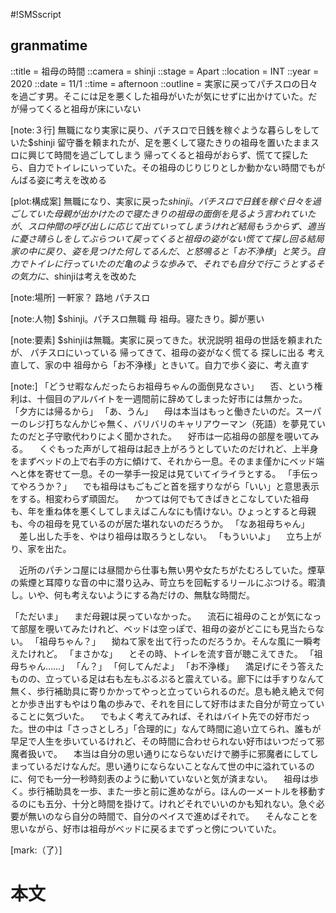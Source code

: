 #!SMSscript

## granmatime

::title = 祖母の時間
::camera = shinji
::stage = Apart
::location = INT
::year = 2020
::date = 11/1
::time = afternoon
::outline = 実家に戻ってパチスロの日々を過ごす男。そこには足を悪くした祖母がいたが気にせずに出かけていた。だが帰ってくると祖母が床にいない

[note:３行]
無職になり実家に戻り、パチスロで日銭を稼ぐような暮らしをしていた$shinji
留守番を頼まれたが、足を悪くして寝たきりの祖母を置いたままスロに興じて時間を過ごしてしまう
帰ってくると祖母がおらず、慌てて探したら、自力でトイレにいっていた。その祖母のじりじりとしか動かない時間でもがんばる姿に考えを改める

[plot:構成案]
無職になり、実家に戻った$shinji。パチスロで日銭を稼ぐ日々を過ごしていた
母親が出かけたので寝たきりの祖母の面倒を見るよう言われていたが、スロ仲間の呼び出しに応じて出ていってしまう
けれど結局もうからず、適当に憂さ晴らしをしてぶらついて戻ってくる
と祖母の姿がない
慌てて探し回る
結局家の中に戻り、姿を見つけた
何してるんだ、と怒鳴ると「お不浄様」と笑う。自力でトイレに行っていたのだ
亀のような歩みで、それでも自分で行こうとするその気力に、$shinjiは考えを改めた

[note:場所]
一軒家？
路地
パチスロ

[note:人物]
$shinji。パチスロ無職
母
祖母。寝たきり。脚が悪い

[note:要素]
$shinjiは無職。実家に戻ってきた。状況説明
祖母の世話を頼まれたが、
パチスロにいっている
帰ってきて、祖母の姿がなく慌てる
探しに出る
考え直して、家の中
祖母から「お不浄様」ときいて。自力で歩く姿に、考え直す

[note:]
「どうせ暇なんだったらお祖母ちゃんの面倒見なさい」
　否、という権利は、十個目のアルバイトを一週間前に辞めてしまった好市には無かった。
「夕方には帰るから」
「あ、うん」
　母は本当はもっと働きたいのだ。スーパーのレジ打ちなんかじゃ無く、バリバリのキャリアウーマン（死語）を夢見ていたのだと子守歌代わりによく聞かされた。
　好市は一応祖母の部屋を覗いてみる。
　くぐもった声がして祖母は起き上がろうとしていたのだけれど、上半身をまずベッドの上で右手の方に傾けて、それから一息。そのまま僅かにベッド端へと体を寄せて一息。その一挙手一投足は見ていてイライラとする。
「手伝ってやろうか？」
　でも祖母はもごもごと首を揺すりながら「いい」と意思表示をする。相変わらず頑固だ。
　かつては何でもてきぱきとこなしていた祖母も、年を重ね体を悪くしてしまえばこんなにも情けない。ひょっとすると母親も、今の祖母を見ているのが居た堪れないのだろうか。
「なあ祖母ちゃん」
　差し出した手を、やはり祖母は取ろうとしない。
「もういいよ」
　立ち上がり、家を出た。

　近所のパチンコ屋には昼間から仕事も無い男や女たちがたむろしていた。煙草の紫煙と耳障りな音の中に潜り込み、苛立ちを回転するリールにぶつける。暇潰し。いや、何も考えないようにする為だけの、無駄な時間だ。

「ただいま」
　まだ母親は戻っていなかった。
　流石に祖母のことが気になって部屋を覗いてみたけれど、ベッドは空っぽで、祖母の姿がどこにも見当たらない。
「祖母ちゃん？」
　拗ねて家を出て行ったのだろうか。そんな風に一瞬考えたけれど。
「まさかな」
　とその時、トイレを流す音が聴こえてきた。
「祖母ちゃん……」
「ん？」
「何してんだよ」
「お不浄様」
　満足げにそう答えたものの、立っている足は右も左もぷるぷると震えている。廊下には手すりなんて無く、歩行補助具に寄りかかってやっと立っていられるのだ。息も絶え絶えで何とか歩き出すもやはり亀の歩みで、それを目にして好市はまた自分が苛立っていることに気づいた。
　でもよく考えてみれば、それはバイト先での好市だった。世の中は「さっさとしろ」「合理的に」なんて時間に追い立てられ、誰もが早足で人生を歩いているけれど、その時間に合わせられない好市はいつだって邪魔者扱いで。
　本当は自分の思い通りにならないだけで勝手に邪魔者にしてしまっているだけなんだ。思い通りにならないことなんて世の中に溢れているのに、何でも一分一秒時刻表のように動いていないと気が済まない。
　祖母は歩く。歩行補助具を一歩、また一歩と前に進めながら。ほんの一メートルを移動するのにも五分、十分と時間を掛けて。けれどそれでいいのかも知れない。急ぐ必要が無いのなら自分の時間で、自分のペイスで進めばそれで。
　そんなことを思いながら、好市は祖母がベッドに戻るまでずっと傍についていた。

[mark:（了）]

# 本文
